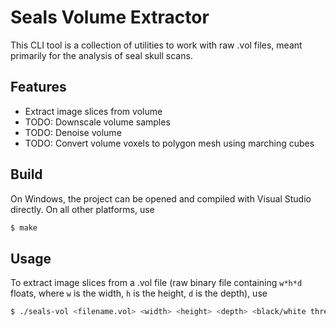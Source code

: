 [//]: # (    Note that this file is written in Markdown, and is best viewed with a Markdown viewer/editor, such as https://dillinger.io, or directly on GitHub.     )








# Seals Volume Extractor

This CLI tool is a collection of utilities to work with raw .vol files, meant primarily for the analysis of seal skull scans.

## Features

- Extract image slices from volume
- TODO: Downscale volume samples
- TODO: Denoise volume
- TODO: Convert volume voxels to polygon mesh using marching cubes

## Build

On Windows, the project can be opened and compiled with Visual Studio directly. On all other platforms, use
```sh
$ make
```

## Usage

To extract image slices from a .vol file (raw binary file containing `w*h*d` floats, where `w` is the width, `h` is the height, `d` is the depth), use
```sh
$ ./seals-vol <filename.vol> <width> <height> <depth> <black/white threshold>
```
